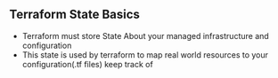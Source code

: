 ## Terraform State Basics

- Terraform must store State About your managed infrastructure and configuration
- This state is used by terraform to map real world resources to your configuration(.tf files) keep track of 